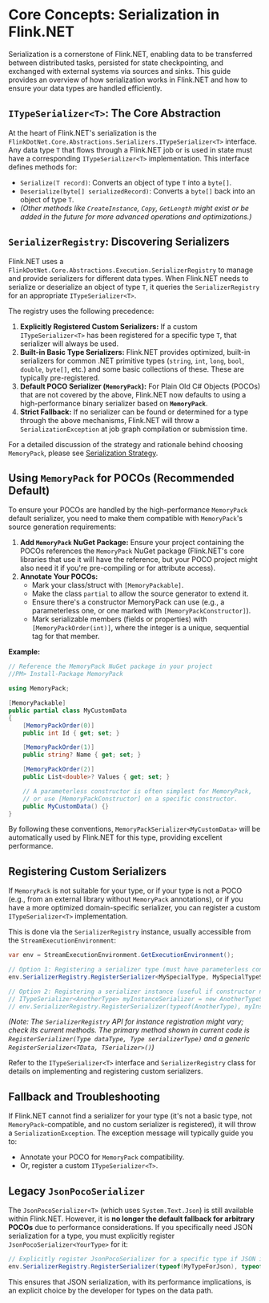 # Core Concepts: Serialization in Flink.NET

Serialization is a cornerstone of Flink.NET, enabling data to be transferred between distributed tasks, persisted for state checkpointing, and exchanged with external systems via sources and sinks. This guide provides an overview of how serialization works in Flink.NET and how to ensure your data types are handled efficiently.

## `ITypeSerializer<T>`: The Core Abstraction

At the heart of Flink.NET's serialization is the `FlinkDotNet.Core.Abstractions.Serializers.ITypeSerializer<T>` interface. Any data type `T` that flows through a Flink.NET job or is used in state must have a corresponding `ITypeSerializer<T>` implementation. This interface defines methods for:

*   `Serialize(T record)`: Converts an object of type `T` into a `byte[]`.
*   `Deserialize(byte[] serializedRecord)`: Converts a `byte[]` back into an object of type `T`.
*   *(Other methods like `CreateInstance`, `Copy`, `GetLength` might exist or be added in the future for more advanced operations and optimizations.)*

## `SerializerRegistry`: Discovering Serializers

Flink.NET uses a `FlinkDotNet.Core.Abstractions.Execution.SerializerRegistry` to manage and provide serializers for different data types. When Flink.NET needs to serialize or deserialize an object of type `T`, it queries the `SerializerRegistry` for an appropriate `ITypeSerializer<T>`.

The registry uses the following precedence:

1.  **Explicitly Registered Custom Serializers:** If a custom `ITypeSerializer<T>` has been registered for a specific type `T`, that serializer will always be used.
2.  **Built-in Basic Type Serializers:** Flink.NET provides optimized, built-in serializers for common .NET primitive types (`string`, `int`, `long`, `bool`, `double`, `byte[]`, etc.) and some basic collections of these. These are typically pre-registered.
3.  **Default POCO Serializer (`MemoryPack`):** For Plain Old C# Objects (POCOs) that are not covered by the above, Flink.NET now defaults to using a high-performance binary serializer based on **`MemoryPack`**.
4.  **Strict Fallback:** If no serializer can be found or determined for a type through the above mechanisms, Flink.NET will throw a `SerializationException` at job graph compilation or submission time.

For a detailed discussion of the strategy and rationale behind choosing `MemoryPack`, please see [Serialization Strategy](./Core-Concepts-Serialization-Strategy.md).

## Using `MemoryPack` for POCOs (Recommended Default)

To ensure your POCOs are handled by the high-performance `MemoryPack` default serializer, you need to make them compatible with `MemoryPack`'s source generation requirements:

1.  **Add `MemoryPack` NuGet Package:** Ensure your project containing the POCOs references the `MemoryPack` NuGet package (Flink.NET's core libraries that use it will have the reference, but your POCO project might also need it if you're pre-compiling or for attribute access).
2.  **Annotate Your POCOs:**
    *   Mark your class/struct with `[MemoryPackable]`.
    *   Make the class `partial` to allow the source generator to extend it.
    *   Ensure there's a constructor MemoryPack can use (e.g., a parameterless one, or one marked with `[MemoryPackConstructor]`).
    *   Mark serializable members (fields or properties) with `[MemoryPackOrder(int)]`, where the integer is a unique, sequential tag for that member.

**Example:**

```csharp
// Reference the MemoryPack NuGet package in your project
//PM> Install-Package MemoryPack

using MemoryPack;

[MemoryPackable]
public partial class MyCustomData
{
    [MemoryPackOrder(0)]
    public int Id { get; set; }

    [MemoryPackOrder(1)]
    public string? Name { get; set; }

    [MemoryPackOrder(2)]
    public List<double>? Values { get; set; }

    // A parameterless constructor is often simplest for MemoryPack,
    // or use [MemoryPackConstructor] on a specific constructor.
    public MyCustomData() {}
}
```

By following these conventions, `MemoryPackSerializer<MyCustomData>` will be automatically used by Flink.NET for this type, providing excellent performance.

## Registering Custom Serializers

If `MemoryPack` is not suitable for your type, or if your type is not a POCO (e.g., from an external library without `MemoryPack` annotations), or if you have a more optimized domain-specific serializer, you can register a custom `ITypeSerializer<T>` implementation.

This is done via the `SerializerRegistry` instance, usually accessible from the `StreamExecutionEnvironment`:

```csharp
var env = StreamExecutionEnvironment.GetExecutionEnvironment();

// Option 1: Registering a serializer type (must have parameterless constructor)
env.SerializerRegistry.RegisterSerializer<MySpecialType, MySpecialTypeSerializer>();

// Option 2: Registering a serializer instance (useful if constructor needs arguments)
// ITypeSerializer<AnotherType> myInstanceSerializer = new AnotherTypeSerializer("config_value");
// env.SerializerRegistry.RegisterSerializer(typeof(AnotherType), myInstanceSerializer); // (Assuming an overload for instance registration exists or is added)
```
*(Note: The `SerializerRegistry` API for instance registration might vary; check its current methods. The primary method shown in current code is `RegisterSerializer(Type dataType, Type serializerType)` and a generic `RegisterSerializer<TData, TSerializer>()`)*

Refer to the `ITypeSerializer<T>` interface and `SerializerRegistry` class for details on implementing and registering custom serializers.

## Fallback and Troubleshooting

If Flink.NET cannot find a serializer for your type (it's not a basic type, not `MemoryPack`-compatible, and no custom serializer is registered), it will throw a `SerializationException`. The exception message will typically guide you to:
*   Annotate your POCO for `MemoryPack` compatibility.
*   Or, register a custom `ITypeSerializer<T>`.

## Legacy `JsonPocoSerializer`

The `JsonPocoSerializer<T>` (which uses `System.Text.Json`) is still available within Flink.NET. However, it is **no longer the default fallback for arbitrary POCOs** due to performance considerations. If you specifically need JSON serialization for a type, you must explicitly register `JsonPocoSerializer<YourType>` for it:

```csharp
// Explicitly register JsonPocoSerializer for a specific type if JSON is needed
env.SerializerRegistry.RegisterSerializer(typeof(MyTypeForJson), typeof(JsonPocoSerializer<MyTypeForJson>));
```

This ensures that JSON serialization, with its performance implications, is an explicit choice by the developer for types on the data path.
